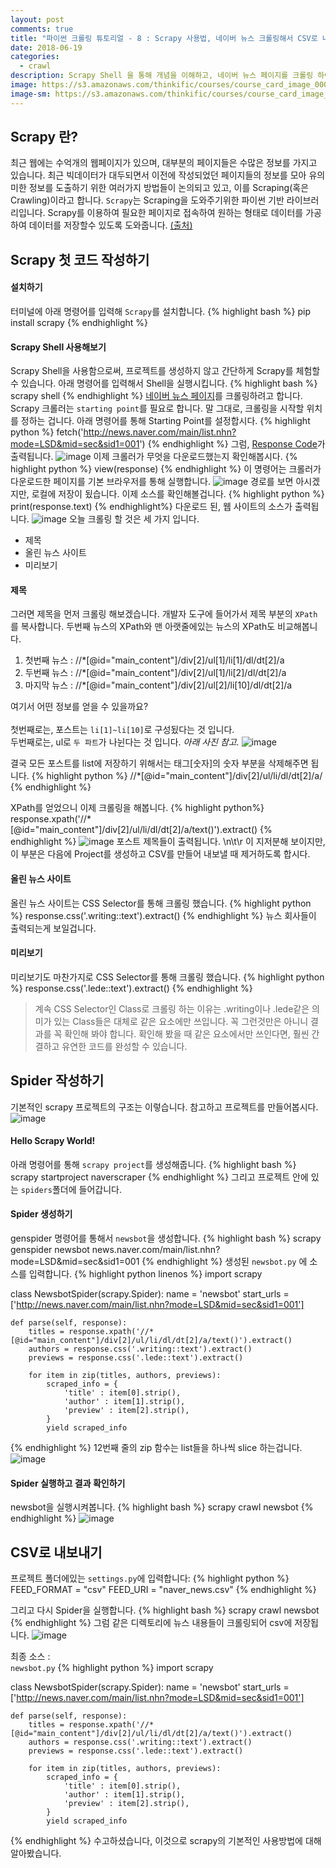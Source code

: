```yaml
---
layout: post
comments: true
title: "파이썬 크롤링 튜토리얼 - 8 : Scrapy 사용법, 네이버 뉴스 크롤링해서 CSV로 내보내기"
date: 2018-06-19
categories:
  - crawl
description: Scrapy Shell 을 통해 개념을 이해하고, 네이버 뉴스 페이지를 크롤링 하여 CSV파일로 내보내기까지 하겠습니다.
image: https://s3.amazonaws.com/thinkific/courses/course_card_image_000/216/1891512778404.original.jpg?1512778404
image-sm: https://s3.amazonaws.com/thinkific/courses/course_card_image_000/216/1891512778404.original.jpg?1512778404
---
```

## Scrapy 란?
최근 웹에는 수억개의 웹페이지가 있으며, 대부분의 페이지들은 수많은 정보를 가지고 있습니다. 최근 빅데이터가 대두되면서 이전에 작성되었던 페이지들의 정보를 모아 유의미한 정보를 도출하기 위한 여러가지 방법들이 논의되고 있고, 이를 Scraping(혹은 Crawling)이라고 합니다. `Scrapy`는 Scraping을 도와주기위한 파이썬 기반 라이브러리입니다. Scrapy를 이용하여 필요한 페이지로 접속하여 원하는 형태로 데이터를 가공하여 데이터를 저장할수 있도록 도와줍니다. [(출처)](http://www.incodom.kr/%ED%8C%8C%EC%9D%B4%EC%8D%AC/%EB%9D%BC%EC%9D%B4%EB%B8%8C%EB%9F%AC%EB%A6%AC/Scrapy#h_a103e753e7b14159b61f918a62b1a4c5)

## Scrapy 첫 코드 작성하기
#### 설치하기
터미널에 아래 명령어를 입력해 `Scrapy`를 설치합니다.
{% highlight bash %}
pip install scrapy
{% endhighlight %}
#### Scrapy Shell 사용해보기
Scrapy Shell을 사용함으로써, 프로젝트를 생성하지 않고 간단하게 Scrapy를 체험할 수 있습니다. 아래 명령어를 입력해서 Shell을 실행시킵니다.
{% highlight bash %}
scrapy shell
{% endhighlight %}
[네이버 뉴스 페이지](http://news.naver.com/main/list.nhn?mode=LSD&mid=sec&sid1=001)를 크롤링하려고 합니다. Scrapy 크롤러는 `starting point`를 필요로 합니다. 말 그대로, 크롤링을 시작할 위치를 정하는 겁니다. 
아래 명령어를 통해 Starting Point를 설정합시다.
{% highlight python %}
fetch('http://news.naver.com/main/list.nhn?mode=LSD&mid=sec&sid1=001')
{% endhighlight %}
그럼, [Response Code](https://ko.wikipedia.org/wiki/HTTP_%EC%83%81%ED%83%9C_%EC%BD%94%EB%93%9C)가 출력됩니다.
![image](https://user-images.githubusercontent.com/39974109/41637651-ef34b3a8-748f-11e8-9bcc-e4c4e1fadd78.png)
이제 크롤러가 무엇을 다운로드했는지 확인해봅시다.
{% highlight python %}
view(response)
{% endhighlight %}
이 명령어는 크롤러가 다운로드한 페이지를 기본 브라우저를 통해 실행합니다.
![image](https://user-images.githubusercontent.com/39974109/41637767-863f6f04-7490-11e8-981f-7b06810d10e3.png)
경로를 보면 아시겠지만, 로컬에 저장이 됬습니다. 이제 소스를 확인해볼겁니다.
{% highlight python %}
print(response.text)
{% endhighlight%}
다운로드 된, 웹 사이트의 소스가 출력됩니다.
![image](https://user-images.githubusercontent.com/39974109/41637816-d7a9ecfc-7490-11e8-81a0-929fc60d8fb7.png)
오늘 크롤링 할 것은 세 가지 입니다.
- 제목
- 올린 뉴스 사이트
- 미리보기

#### 제목
그러면 제목을 먼저 크롤링 해보겠습니다. 개발자 도구에 들어가서 제목 부분의 `XPath`를 복사합니다. 두번째 뉴스의 XPath와 맨 아랫줄에있는 뉴스의 XPath도 비교해봅니다.
1. 첫번째 뉴스 : //*[@id="main_content"]/div[2]/ul[1]/li[1]/dl/dt[2]/a
2. 두번째 뉴스 : //*[@id="main_content"]/div[2]/ul[1]/li[2]/dl/dt[2]/a
3. 마지막 뉴스 : //*[@id="main_content"]/div[2]/ul[2]/li[10]/dl/dt[2]/a 

여기서 어떤 정보를 얻을 수 있을까요?<br><br>
첫번째로는, 포스트는 `li[1]~li[10]`로 구성됬다는 것 입니다.<br>
두번째로는, ul로 `두 파트`가 나뉜다는 것 입니다. *아래 사진 참고.*
![image](https://user-images.githubusercontent.com/39974109/41638191-08538ef6-7493-11e8-808e-9f0dc4bc541d.png)

결국 모든 포스트를 list에 저장하기 위해서는 태그[숫자]의 숫자 부분을 삭제해주면 됩니다.
{% highlight python %}
//*[@id="main_content"]/div[2]/ul/li/dl/dt[2]/a/
{% endhighlight %}

XPath를 얻었으니 이제 크롤링을 해봅니다.
{% highlight python%}
response.xpath('//*[@id="main_content"]/div[2]/ul/li/dl/dt[2]/a/text()').extract()
{% endhighlight %}
![image](https://user-images.githubusercontent.com/39974109/41638554-f403c9be-7494-11e8-9911-afc5729e7de0.png)
포스트 제목들이 출력됩니다. \n\t\r 이 지저분해 보이지만, 이 부분은 다음에 Project를 생성하고 CSV를 만들어 내보낼 때 제거하도록 합시다.
#### 올린 뉴스 사이트
올린 뉴스 사이트는 CSS Selector를 통해 크롤링 했습니다.
{% highlight python %}
response.css('.writing::text').extract()
{% endhighlight %}
뉴스 회사들이 출력되는게 보일겁니다.
#### 미리보기
미리보기도 마찬가지로 CSS Selector를 통해 크롤링 했습니다. 
{% highlight python %}
response.css('.lede::text').extract()
{% endhighlight %}
> 계속 CSS Selector인 Class로 크롤링 하는 이유는 .writing이나 .lede같은 의미가 있는 Class들은 대체로 같은 요소에만 쓰입니다. 꼭 그런것만은 아니니 결과를 꼭 확인해 봐야 합니다. 확인해 봤을 때 같은 요소에서만 쓰인다면, 훨씬 간결하고 유연한 코드를 완성할 수 있습니다.

## Spider 작성하기
기본적인 scrapy 프로젝트의 구조는 이렇습니다. 참고하고 프로젝트를 만들어봅시다.
![image](https://user-images.githubusercontent.com/39974109/41639378-76caee9c-7498-11e8-8499-480f2b8c34bc.png)
#### Hello Scrapy World!
아래 명령어를 통해 `scrapy project`를 생성해줍니다.
{% highlight bash %}
scrapy startproject naverscraper
{% endhighlight %}
그리고 프로젝트 안에 있는 `spiders`폴더에 들어갑니다.
<center>
<script src="https://asciinema.org/a/Ix2l2BBFNMq08ajIueRefzaan.js" id="asciicast-Ix2l2BBFNMq08ajIueRefzaan" async></script>
</center>

#### Spider 생성하기
genspider 명령어를 통해서 `newsbot`을 생성합니다.
{% highlight bash %}
scrapy genspider newsbot news.naver.com/main/list.nhn?mode=LSD&mid=sec&sid1=001
{% endhighlight %}
생성된 `newsbot.py` 에 소스를 입력합니다.
{% highlight python linenos %}
import scrapy

class NewsbotSpider(scrapy.Spider):
	name = 'newsbot'
	start_urls = ['http://news.naver.com/main/list.nhn?mode=LSD&mid=sec&sid1=001']

	def parse(self, response):
		titles = response.xpath('//*[@id="main_content"]/div[2]/ul/li/dl/dt[2]/a/text()').extract()
		authors = response.css('.writing::text').extract()
		previews = response.css('.lede::text').extract()

		for item in zip(titles, authors, previews):
			scraped_info = {
				'title' : item[0].strip(),
				'author' : item[1].strip(),
				'preview' : item[2].strip(),
			}
			yield scraped_info
{% endhighlight %}
12번째 줄의 zip 함수는 list들을 하나씩 slice 하는겁니다.
![image](https://user-images.githubusercontent.com/39974109/41640142-a3ddbef2-749b-11e8-9e73-43fc69118fb2.png)

#### Spider 실행하고 결과 확인하기
newsbot을 실행시켜봅니다.
{% highlight bash %}
scrapy crawl newsbot
{% endhighlight %}
![image](https://user-images.githubusercontent.com/39974109/41640256-0ba7dc20-749c-11e8-8b24-8bb077b558f0.png)

## CSV로 내보내기
프로젝트 폴더에있는 `settings.py`에 입력합니다:
{% highlight python %}
FEED_FORMAT = "csv"
FEED_URI = "naver_news.csv"
{% endhighlight %}

그리고 다시 Spider을 실행합니다. 
{% highlight bash %}
scrapy crawl newsbot
{% endhighlight %}
그럼 같은 디렉토리에 뉴스 내용들이 크롤링되어 csv에 저장됩니다.
![image](https://user-images.githubusercontent.com/39974109/41640344-64582b7c-749c-11e8-9510-b57a0356ec58.png)


최종 소스 :<br>
`newsbot.py`
{% highlight python %}
import scrapy

class NewsbotSpider(scrapy.Spider):
	name = 'newsbot'
	start_urls = ['http://news.naver.com/main/list.nhn?mode=LSD&mid=sec&sid1=001']

	def parse(self, response):
		titles = response.xpath('//*[@id="main_content"]/div[2]/ul/li/dl/dt[2]/a/text()').extract()
		authors = response.css('.writing::text').extract()
		previews = response.css('.lede::text').extract()

		for item in zip(titles, authors, previews):
			scraped_info = {
				'title' : item[0].strip(),
				'author' : item[1].strip(),
				'preview' : item[2].strip(),
			}
			yield scraped_info
{% endhighlight %}
수고하셨습니다, 이것으로 scrapy의 기본적인 사용방법에 대해 알아봤습니다.

